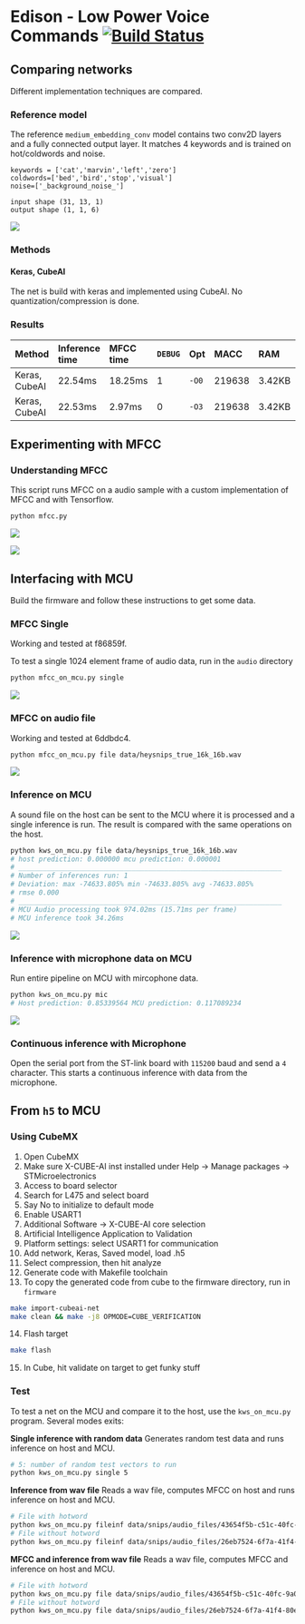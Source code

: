 # Edison - Low Power Voice Commands [![Build Status](https://travis-ci.com/noah95/edison.svg?token=W9DfQq55LKsHhNiMPYw5&branch=master)](https://travis-ci.com/noah95/edison)

## Comparing networks
Different implementation techniques are compared.

### Reference model
The reference `medium_embedding_conv` model contains two conv2D layers and a fully connected output layer. It matches 4 keywords and is trained on hot/coldwords and noise.

```
keywords = ['cat','marvin','left','zero']
coldwords=['bed','bird','stop','visual']
noise=['_background_noise_']

input shape (31, 13, 1)
output shape (1, 1, 6)
```

![](doc/img/medium_embedding_conv.png)

### Methods

#### Keras, CubeAI
The net is build with keras and implemented using CubeAI. No quantization/compression is done.

### Results

| Method        | Inference time | MFCC time | `DEBUG` | Opt   | MACC   | RAM    | ROM     |
|:--------------|:---------------|:----------|:--------|:------|:-------|:-------|:--------|
| Keras, CubeAI | 22.54ms        | 18.25ms   | 1       | `-O0` | 219638 | 3.42KB | 25.74KB |
| Keras, CubeAI | 22.53ms        | 2.97ms    | 0       | `-O3` | 219638 | 3.42KB | 25.74KB |


## Experimenting with MFCC

### Understanding MFCC
This script runs MFCC on a audio sample with a custom implementation of MFCC and with Tensorflow.

```bash
python mfcc.py
```

![](doc/img/mel_own.png)

![](doc/img/mel_tf.png)

## Interfacing with MCU
Build the firmware and follow these instructions to get some data.

### MFCC Single
Working and tested at f86859f.

To test a single 1024 element frame of audio data, run in the `audio` directory
```bash
python mfcc_on_mcu.py single
```

![](doc/img/mfcc_on_mcu_single.png)

### MFCC on audio file
Working and tested at 6ddbdc4.

```bash
python mfcc_on_mcu.py file data/heysnips_true_16k_16b.wav
```

![](doc/img/mfcc_snips.png)

### Inference on MCU
A sound file on the host can be sent to the MCU where it is processed and a single inference is run. The result is compared with the same operations on the host.

```bash
python kws_on_mcu.py file data/heysnips_true_16k_16b.wav
# host prediction: 0.000000 mcu prediction: 0.000001
# _________________________________________________________________
# Number of inferences run: 1
# Deviation: max -74633.805% min -74633.805% avg -74633.805%
# rmse 0.000
# _________________________________________________________________
# MCU Audio processing took 974.02ms (15.71ms per frame)
# MCU inference took 34.26ms
```

![](doc/img/mfcc_inference.png)

### Inference with microphone data on MCU
Run entire pipeline on MCU with mircophone data.

```bash
python kws_on_mcu.py mic
# Host prediction: 0.85339564 MCU prediction: 0.117089234
```

![](doc/img/kws_mic.png)

### Continuous inference with Microphone
Open the serial port from the ST-link board with `115200` baud and send a `4` character. This starts a continuous inference with
data from the microphone.

## From `h5` to MCU

### Using CubeMX

1. Open CubeMX
2. Make sure X-CUBE-AI inst installed under Help -> Manage packages -> STMicroelectronics
3. Access to board selector
4. Search for L475 and select board
5. Say No to initialize to default mode
6. Enable USART1
7. Additional Software -> X-CUBE-AI core selection
8. Artificial Intelligence Application to Validation
9. Platform settings: select USART1 for communication
10. Add network, Keras, Saved model, load .h5
11. Select compression, then hit analyze
12. Generate code with Makefile toolchain
13. To copy the generated code from cube to the firmware directory, run in `firmware`
```bash
make import-cubeai-net
make clean && make -j8 OPMODE=CUBE_VERIFICATION
```
14. Flash target
```bash
make flash
```
15. In Cube, hit validate on target to get funky stuff

### Test
To test a net on the MCU and compare it to the host, use the `kws_on_mcu.py` program. Several modes exits:

**Single inference with random data**
Generates random test data and runs inference on host and MCU.

```bash
# 5: number of random test vectors to run
python kws_on_mcu.py single 5
```

**Inference from wav file**
Reads a wav file, computes MFCC on host and runs inference on host and MCU.

```bash
# File with hotword
python kws_on_mcu.py fileinf data/snips/audio_files/43654f5b-c51c-40fc-9a03-6b0fbb3c366f.wav
# File without hotword
python kws_on_mcu.py fileinf data/snips/audio_files/26eb7524-6f7a-41f4-80e3-a0c374542f1a.wav
```

**MFCC and inference from wav file**
Reads a wav file, computes MFCC and inference on host and MCU.

```bash
# File with hotword
python kws_on_mcu.py file data/snips/audio_files/43654f5b-c51c-40fc-9a03-6b0fbb3c366f.wav
# File without hotword
python kws_on_mcu.py file data/snips/audio_files/26eb7524-6f7a-41f4-80e3-a0c374542f1a.wav
```




